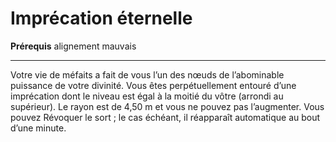 # Imprécation éternelle

<p><strong>Prérequis</strong> alignement mauvais</p>
<hr>
<p>Votre vie de méfaits a fait de vous l’un des nœuds de l’abominable puissance de votre divinité. Vous êtes perpétuellement entouré d’une imprécation dont le niveau est égal à la moitié du vôtre (arrondi au supérieur). Le rayon est de 4,50 m et vous ne pouvez pas l’augmenter. Vous pouvez Révoquer le sort ; le cas échéant, il réapparaît automatique au bout d’une minute.</p>